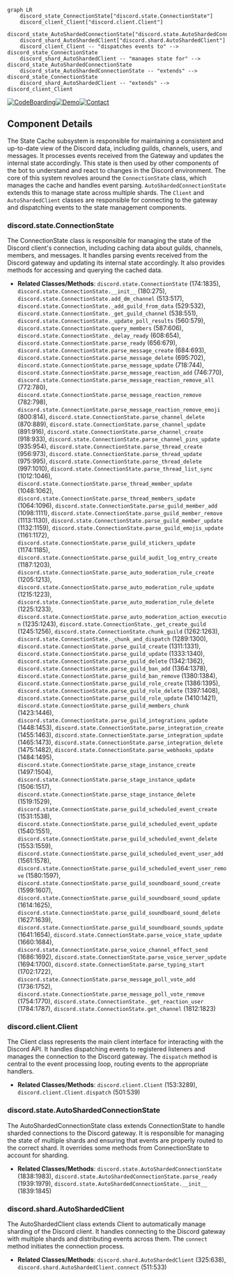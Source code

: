 ```mermaid
graph LR
    discord_state_ConnectionState["discord.state.ConnectionState"]
    discord_client_Client["discord.client.Client"]
    discord_state_AutoShardedConnectionState["discord.state.AutoShardedConnectionState"]
    discord_shard_AutoShardedClient["discord.shard.AutoShardedClient"]
    discord_client_Client -- "dispatches events to" --> discord_state_ConnectionState
    discord_shard_AutoShardedClient -- "manages state for" --> discord_state_AutoShardedConnectionState
    discord_state_AutoShardedConnectionState -- "extends" --> discord_state_ConnectionState
    discord_shard_AutoShardedClient -- "extends" --> discord_client_Client
```
[![CodeBoarding](https://img.shields.io/badge/Generated%20by-CodeBoarding-9cf?style=flat-square)](https://github.com/CodeBoarding/CodeBoarding)[![Demo](https://img.shields.io/badge/Try%20our-Demo-blue?style=flat-square)](https://www.codeboarding.org/demo)[![Contact](https://img.shields.io/badge/Contact%20us%20-%20codeboarding@gmail.com-lightgrey?style=flat-square)](mailto:codeboarding@gmail.com)

## Component Details

The State Cache subsystem is responsible for maintaining a consistent and up-to-date view of the Discord data, including guilds, channels, users, and messages. It processes events received from the Gateway and updates the internal state accordingly. This state is then used by other components of the bot to understand and react to changes in the Discord environment. The core of this system revolves around the `ConnectionState` class, which manages the cache and handles event parsing. `AutoShardedConnectionState` extends this to manage state across multiple shards. The `Client` and `AutoShardedClient` classes are responsible for connecting to the gateway and dispatching events to the state management components.

### discord.state.ConnectionState
The ConnectionState class is responsible for managing the state of the Discord client's connection, including caching data about guilds, channels, members, and messages. It handles parsing events received from the Discord gateway and updating its internal state accordingly. It also provides methods for accessing and querying the cached data.
- **Related Classes/Methods**: `discord.state.ConnectionState` (174:1835), `discord.state.ConnectionState.__init__` (180:275), `discord.state.ConnectionState.add_dm_channel` (513:517), `discord.state.ConnectionState._add_guild_from_data` (529:532), `discord.state.ConnectionState._get_guild_channel` (538:551), `discord.state.ConnectionState._update_poll_results` (560:579), `discord.state.ConnectionState.query_members` (587:606), `discord.state.ConnectionState._delay_ready` (608:654), `discord.state.ConnectionState.parse_ready` (656:679), `discord.state.ConnectionState.parse_message_create` (684:693), `discord.state.ConnectionState.parse_message_delete` (695:702), `discord.state.ConnectionState.parse_message_update` (718:744), `discord.state.ConnectionState.parse_message_reaction_add` (746:770), `discord.state.ConnectionState.parse_message_reaction_remove_all` (772:780), `discord.state.ConnectionState.parse_message_reaction_remove` (782:798), `discord.state.ConnectionState.parse_message_reaction_remove_emoji` (800:814), `discord.state.ConnectionState.parse_channel_delete` (870:889), `discord.state.ConnectionState.parse_channel_update` (891:916), `discord.state.ConnectionState.parse_channel_create` (918:933), `discord.state.ConnectionState.parse_channel_pins_update` (935:954), `discord.state.ConnectionState.parse_thread_create` (956:973), `discord.state.ConnectionState.parse_thread_update` (975:995), `discord.state.ConnectionState.parse_thread_delete` (997:1010), `discord.state.ConnectionState.parse_thread_list_sync` (1012:1046), `discord.state.ConnectionState.parse_thread_member_update` (1048:1062), `discord.state.ConnectionState.parse_thread_members_update` (1064:1096), `discord.state.ConnectionState.parse_guild_member_add` (1098:1111), `discord.state.ConnectionState.parse_guild_member_remove` (1113:1130), `discord.state.ConnectionState.parse_guild_member_update` (1132:1159), `discord.state.ConnectionState.parse_guild_emojis_update` (1161:1172), `discord.state.ConnectionState.parse_guild_stickers_update` (1174:1185), `discord.state.ConnectionState.parse_guild_audit_log_entry_create` (1187:1203), `discord.state.ConnectionState.parse_auto_moderation_rule_create` (1205:1213), `discord.state.ConnectionState.parse_auto_moderation_rule_update` (1215:1223), `discord.state.ConnectionState.parse_auto_moderation_rule_delete` (1225:1233), `discord.state.ConnectionState.parse_auto_moderation_action_execution` (1235:1243), `discord.state.ConnectionState._get_create_guild` (1245:1256), `discord.state.ConnectionState.chunk_guild` (1262:1263), `discord.state.ConnectionState._chunk_and_dispatch` (1289:1300), `discord.state.ConnectionState.parse_guild_create` (1311:1331), `discord.state.ConnectionState.parse_guild_update` (1333:1340), `discord.state.ConnectionState.parse_guild_delete` (1342:1362), `discord.state.ConnectionState.parse_guild_ban_add` (1364:1378), `discord.state.ConnectionState.parse_guild_ban_remove` (1380:1384), `discord.state.ConnectionState.parse_guild_role_create` (1386:1395), `discord.state.ConnectionState.parse_guild_role_delete` (1397:1408), `discord.state.ConnectionState.parse_guild_role_update` (1410:1421), `discord.state.ConnectionState.parse_guild_members_chunk` (1423:1446), `discord.state.ConnectionState.parse_guild_integrations_update` (1448:1453), `discord.state.ConnectionState.parse_integration_create` (1455:1463), `discord.state.ConnectionState.parse_integration_update` (1465:1473), `discord.state.ConnectionState.parse_integration_delete` (1475:1482), `discord.state.ConnectionState.parse_webhooks_update` (1484:1495), `discord.state.ConnectionState.parse_stage_instance_create` (1497:1504), `discord.state.ConnectionState.parse_stage_instance_update` (1506:1517), `discord.state.ConnectionState.parse_stage_instance_delete` (1519:1529), `discord.state.ConnectionState.parse_guild_scheduled_event_create` (1531:1538), `discord.state.ConnectionState.parse_guild_scheduled_event_update` (1540:1551), `discord.state.ConnectionState.parse_guild_scheduled_event_delete` (1553:1559), `discord.state.ConnectionState.parse_guild_scheduled_event_user_add` (1561:1578), `discord.state.ConnectionState.parse_guild_scheduled_event_user_remove` (1580:1597), `discord.state.ConnectionState.parse_guild_soundboard_sound_create` (1599:1607), `discord.state.ConnectionState.parse_guild_soundboard_sound_update` (1614:1625), `discord.state.ConnectionState.parse_guild_soundboard_sound_delete` (1627:1639), `discord.state.ConnectionState.parse_guild_soundboard_sounds_update` (1641:1654), `discord.state.ConnectionState.parse_voice_state_update` (1660:1684), `discord.state.ConnectionState.parse_voice_channel_effect_send` (1686:1692), `discord.state.ConnectionState.parse_voice_server_update` (1694:1700), `discord.state.ConnectionState.parse_typing_start` (1702:1722), `discord.state.ConnectionState.parse_message_poll_vote_add` (1736:1752), `discord.state.ConnectionState.parse_message_poll_vote_remove` (1754:1770), `discord.state.ConnectionState._get_reaction_user` (1784:1787), `discord.state.ConnectionState.get_channel` (1812:1823)

### discord.client.Client
The Client class represents the main client interface for interacting with the Discord API. It handles dispatching events to registered listeners and manages the connection to the Discord gateway. The `dispatch` method is central to the event processing loop, routing events to the appropriate handlers.
- **Related Classes/Methods**: `discord.client.Client` (153:3289), `discord.client.Client.dispatch` (501:539)

### discord.state.AutoShardedConnectionState
The AutoShardedConnectionState class extends ConnectionState to handle sharded connections to the Discord gateway. It is responsible for managing the state of multiple shards and ensuring that events are properly routed to the correct shard. It overrides some methods from ConnectionState to account for sharding.
- **Related Classes/Methods**: `discord.state.AutoShardedConnectionState` (1838:1983), `discord.state.AutoShardedConnectionState.parse_ready` (1939:1979), `discord.state.AutoShardedConnectionState.__init__` (1839:1845)

### discord.shard.AutoShardedClient
The AutoShardedClient class extends Client to automatically manage sharding of the Discord client. It handles connecting to the Discord gateway with multiple shards and distributing events across them. The `connect` method initiates the connection process.
- **Related Classes/Methods**: `discord.shard.AutoShardedClient` (325:638), `discord.shard.AutoShardedClient.connect` (511:533)